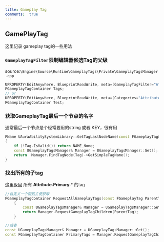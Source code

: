 ```yaml
---
title: Gameplay Tag
comments:  true
---
```



 
## GamePlayTag

这里记录 gameplay tag的一些用法

### `GameplayTagFilter`限制编辑器候选Tag的父级
source:`\Engine\Source\Runtime\GameplayTags\Private\GameplayTagsManager.cpp`
```cpp
UPROPERTY(EditAnywhere, BlueprintReadWrite, meta=(GameplayTagFilter="Attribute.Primary"))
FGameplayTagContainer Tags;
// or 
UPROPERTY(EditAnywhere, BlueprintReadWrite, meta=(Categories="Attribute.Primary"))
FGameplayTagContainer Test;
```

### 获取GameplayTag最后一个节点的名字
通常最后一个节点是个经常要用的string 或者 KEY，很有用
```cpp
FName UAuraAbilitySystemLibrary::GetTagLastNodeName(const FGameplayTag& Tag)
{
	if (!Tag.IsValid()) return NAME_None;
	const UGameplayTagsManager& Manager = UGameplayTagsManager::Get();
	return  Manager.FindTagNode(Tag)->GetSimpleTagName();
}
```

### 找出所有的子tag

这里返回 所有 **Attribute.Primary.*** 的tag

```cpp
//自定义一个函数方便获取
FGameplayTagContainer RequestAllGameplayTags(const FGameplayTag ParentTag)
	{
		const UGameplayTagsManager& Manager = UGameplayTagsManager::Get();
		return Manager.RequestGameplayTagChildren(ParentTag);
	}

//或者
const UGameplayTagsManager& Manager = UGameplayTagsManager::Get();
const FGameplayTagContainer PrimaryTags = Manager.RequestGameplayTagChildren(FGameplayTag::RequestGameplayTag("Attribute.Primary", false));

```		


